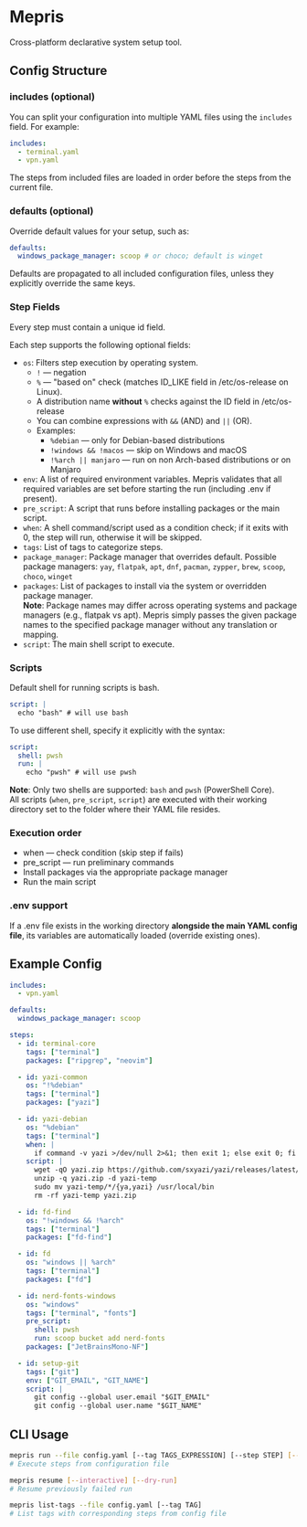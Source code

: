 # Mepris

Cross-platform declarative system setup tool.

## Config Structure

### includes (optional)

You can split your configuration into multiple YAML files using the `includes` field. For example:

```yaml
includes:
  - terminal.yaml
  - vpn.yaml
```
The steps from included files are loaded in order before the steps from the current file.

### defaults (optional)

Override default values for your setup, such as:

```yaml
defaults:
  windows_package_manager: scoop # or choco; default is winget
```
Defaults are propagated to all included configuration files, unless they explicitly override the same keys.  

### Step Fields

Every step must contain a unique id field.

Each step supports the following optional fields:  
- `os`: Filters step execution by operating system.
  - `!` — negation
  - `%` — "based on" check (matches ID_LIKE field in /etc/os-release on Linux).
  - A distribution name **without** `%` checks against the ID field in /etc/os-release
  - You can combine expressions with `&&` (AND) and `||` (OR).
  - Examples:
    - `%debian` — only for Debian-based distributions
    - `!windows && !macos` — skip on Windows and macOS
    - `!%arch || manjaro` — run on non Arch-based distributions or on Manjaro
- `env`: A list of required environment variables.
Mepris validates that all required variables are set before starting the run (including .env if present).  
- `pre_script`: A script that runs before installing packages or the main script.
- `when`: A shell command/script used as a condition check; if it exits with 0, the step will run, otherwise it will be skipped.  
- `tags`: List of tags to categorize steps.
- `package_manager`: Package manager that overrides default. Possible package managers: `yay`, `flatpak`, `apt`, `dnf`, `pacman`, `zypper`,  `brew`, `scoop`, `choco`, `winget`
- `packages`: List of packages to install via the system or overridden package manager.  
**Note**: Package names may differ across operating systems and package managers (e.g., flatpak vs apt). Mepris simply passes the given package names to the specified package manager without any translation or mapping.
- `script`: The main shell script to execute.  

### Scripts

Default shell for running scripts is bash.

```yaml
script: |
  echo "bash" # will use bash
```

To use different shell, specify it explicitly with the syntax:

```yaml
script:
  shell: pwsh
  run: |
    echo "pwsh" # will use pwsh
```
**Note**: Only two shells are supported: `bash` and `pwsh` (PowerShell Core).  
All scripts (`when`, `pre_script`, `script`) are executed with their working directory set to the folder where their YAML file resides.

### Execution order
- when — check condition (skip step if fails)
- pre_script — run preliminary commands
- Install packages via the appropriate package manager
- Run the main script

### .env support

If a .env file exists in the working directory **alongside the main YAML config file**, its variables are automatically loaded (override existing ones).

## Example Config

```yaml
includes:
  - vpn.yaml

defaults:
  windows_package_manager: scoop

steps:
  - id: terminal-core
    tags: ["terminal"]
    packages: ["ripgrep", "neovim"]

  - id: yazi-common
    os: "!%debian"
    tags: ["terminal"]
    packages: ["yazi"]

  - id: yazi-debian
    os: "%debian"
    tags: ["terminal"]
    when: |
      if command -v yazi >/dev/null 2>&1; then exit 1; else exit 0; fi
    script: |
      wget -qO yazi.zip https://github.com/sxyazi/yazi/releases/latest/download/yazi-x86_64-unknown-linux-gnu.zip
      unzip -q yazi.zip -d yazi-temp
      sudo mv yazi-temp/*/{ya,yazi} /usr/local/bin
      rm -rf yazi-temp yazi.zip

  - id: fd-find
    os: "!windows && !%arch"
    tags: ["terminal"]
    packages: ["fd-find"]

  - id: fd
    os: "windows || %arch"
    tags: ["terminal"]
    packages: ["fd"]

  - id: nerd-fonts-windows
    os: "windows"
    tags: ["terminal", "fonts"]
    pre_script:
      shell: pwsh
      run: scoop bucket add nerd-fonts
    packages: ["JetBrainsMono-NF"]

  - id: setup-git
    tags: ["git"]
    env: ["GIT_EMAIL", "GIT_NAME"]
    script: |
      git config --global user.email "$GIT_EMAIL"
      git config --global user.name "$GIT_NAME"
```
## CLI Usage

```bash
mepris run --file config.yaml [--tag TAGS_EXPRESSION] [--step STEP] [--interactive] [--dry-run]  
# Execute steps from configuration file  

mepris resume [--interactive] [--dry-run]  
# Resume previously failed run

mepris list-tags --file config.yaml [--tag TAG]  
# List tags with corresponding steps from config file  
```
